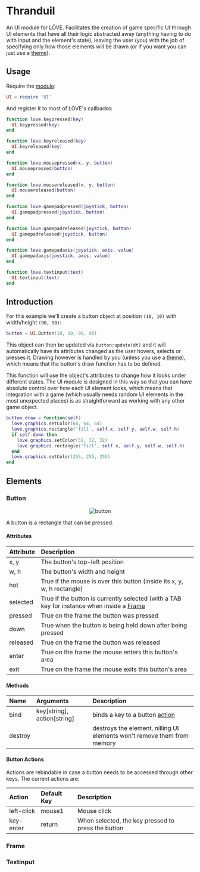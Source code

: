 # Thranduil

An UI module for LÖVE. Facilitates the creation of game specific UI through UI elements that have all 
their logic abstracted away (anything having to do with input and the element's state), leaving the user (you) with the job of specifying only how those elements will be drawn (or if you want you can just use a [theme](#themes)).

## Usage

Require the [module]():

```lua
UI = require 'UI'
```

And register it to most of LÖVE's callbacks:

```lua
function love.keypressed(key)
  UI.keypressed(key)
end

function love.keyreleased(key)
  UI.keyreleased(key)
end

function love.mousepressed(x, y, button)
  UI.mousepressed(button)
end

function love.mousereleased(x, y, button)
  UI.mousereleased(button)
end

function love.gamepadpressed(joystick, button)
  UI.gamepadpressed(joystick, button)
end

function love.gamepadreleased(joystick, button)
  UI.gamepadreleased(joystick, button)
end

function love.gamepadaxis(joystick, axis, value)
  UI.gamepadaxis(joystick, axis, value)
end

function love.textinput(text)
  UI.textinput(text)
end
```

## Introduction

For this example we'll create a button object at position `(10, 10)` with width/height `(90, 90)`:

```lua
button = UI.Button(10, 10, 90, 90)
```

This object can then be updated via `button:update(dt)` and it will automatically have its attributes changed as the user hovers, selects or presses it. Drawing however is handled by you (unless you use a [theme](#themes)), which means that the button's draw function has to be defined. 

This function will use the object's attributes to change how it looks under different states. The UI module is designed in this way so that you can have absolute control over how each UI element looks, which means that integration with a game (which usually needs random UI elements in the most unexpected places) is as straightforward as working with any other game object.

```lua
button.draw = function(self)
  love.graphics.setColor(64, 64, 64)
  love.graphics.rectangle('fill', self.x, self.y, self.w, self.h)
  if self.down then
    love.graphics.setColor(32, 32, 32)
    love.graphics.rectangle('fill', self.x, self.y, self.w, self.h)
  end
  love.graphics.setColor(255, 255, 255)
end
```

## Elements

### Button

<p align="center">
  <img src="https://github.com/adonaac/thranduil/blob/master/images/button.png?raw=true" alt="button"/>
</p>

A button is a rectangle that can be pressed.

#### Attributes

| Attribute | Description |
| :-------- | :---------- |
| x, y | The button's top-left position |
| w, h | The button's width and height |
| hot | True if the mouse is over this button (inside its x, y, w, h rectangle) |
| selected | True if the button is currently selected (with a TAB key for instance when inside a [Frame](#frame) |
| pressed | True on the frame the button was pressed |
| down | True when the button is being held down after being pressed |
| released | True on the frame the button was released |
| enter | True on the frame the mouse enters this button's area |
| exit | True on the frame the mouse exits this button's area |

#### Methods

| Name | Arguments | Description |
| :--- | :-------- | :---------- |
| bind | key[string], action[string] | binds a key to a button [action](#button-actions) |
| destroy | | destroys the element, nilling UI elements won't remove them from memory |

#### Button Actions

Actions are rebindable in case a button needs to be accessed through other keys. The current actions are:

| Action | Default Key | Description |
| :----- | :---------- | :---------- |
| left-click | mouse1 | Mouse click |
| key-enter | return | When selected, the key pressed to press the button |

### Frame

### Textinput
